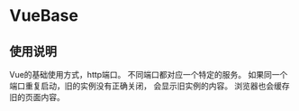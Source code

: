 # VueBase

## 使用说明

Vue的基础使用方式，http端口。
不同端口都对应一个特定的服务。
如果同一个端口重复启动，旧的实例没有正确关闭，
会显示旧实例的内容。
浏览器也会缓存旧的页面内容。
